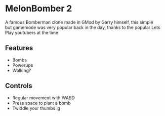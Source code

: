 # MelonBomber 2
A famous Bomberman clone made in GMod by Garry himself, this simple but gamemode was very popular back in the day, thanks to the popular Lets Play youtubers at the time

## Features
- Bombs
- Powerups
- Walking?

## Controls
- Regular movement with WASD
- Press space to plant a bomb
- Twiddle your thumbs ig
